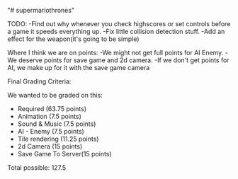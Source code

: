 "# supermariothrones" 

TODO:
-Find out why whenever you check highscores or set controls 
before a game it speeds everything up.
-Fix little collision detection stuff.
-Add an effect for the weapon(it's going to be simple)

Where I think we are on points:
-We might not get full points for AI Enemy.
-We deserve points for save game and 2d camera.
-If we don't get points for AI, we make up for it with the save game camera

Final Grading Criteria:

We wanted to be graded on this:
- Required (63.75 points)
- Animation (7.5 points)
- Sound & Music (7.5 points)
- AI - Enemy (7.5 points)
- Tile rendering (11.25 points)
- 2d Camera (15 points)
- Save Game To Server(15 points)

Total possible: 127.5

